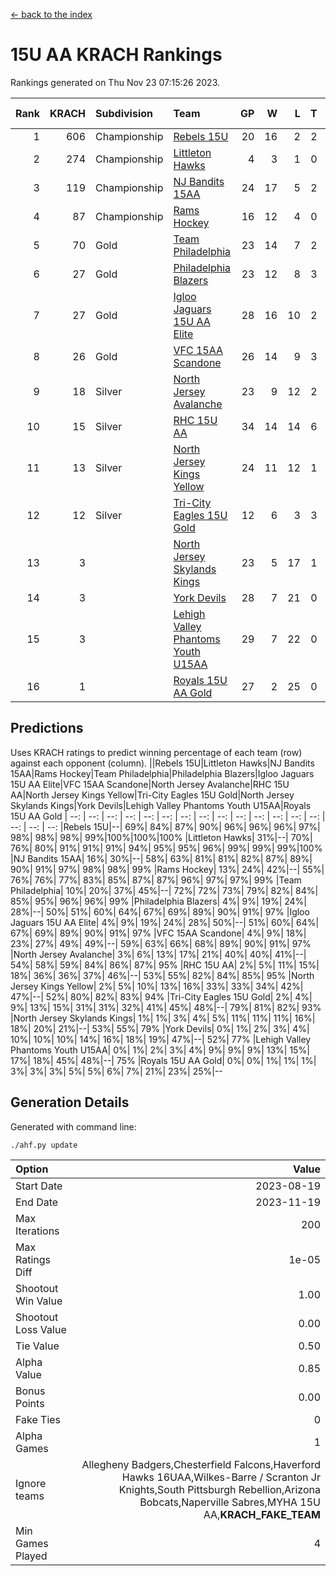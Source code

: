 [<- back to the index](readme.md)
# 15U AA KRACH Rankings
Rankings generated on Thu Nov 23 07:15:26 2023.

Rank|KRACH|Subdivision|Team|GP|W|L|T|OTW|OTL|SoS|Exp Wins|Win Diff
---:|---:|:---|:---|---:|---:|---:|---:|---:|---:|---:|---:|---:
1|606|Championship|[Rebels 15U](https://gamesheetstats.com/seasons/3659/teams/140654/schedule)|20|16|2|2|0|1|449|17.8|-0.0
2|274|Championship|[Littleton Hawks](https://gamesheetstats.com/seasons/3659/teams/177078/schedule)|4|3|1|0|0|0|152|3.8|-0.0
3|119|Championship|[NJ Bandits 15AA](https://gamesheetstats.com/seasons/3659/teams/140648/schedule)|24|17|5|2|0|1|97|18.9|0.0
4|87|Championship|[Rams Hockey](https://gamesheetstats.com/seasons/3659/teams/140653/schedule)|16|12|4|0|2|2|285|12.9|0.0
5|70|Gold|[Team Philadelphia](https://gamesheetstats.com/seasons/3659/teams/140657/schedule)|23|14|7|2|0|0|115|15.9|0.0
6|27|Gold|[Philadelphia Blazers](https://gamesheetstats.com/seasons/3659/teams/140652/schedule)|23|12|8|3|3|0|30|14.4|0.0
7|27|Gold|[Igloo Jaguars 15U AA Elite](https://gamesheetstats.com/seasons/3659/teams/140645/schedule)|28|16|10|2|1|2|27|17.9|0.0
8|26|Gold|[VFC 15AA Scandone](https://gamesheetstats.com/seasons/3659/teams/140659/schedule)|26|14|9|3|2|1|209|16.4|0.0
9|18|Silver|[North Jersey Avalanche](https://gamesheetstats.com/seasons/3659/teams/140649/schedule)|23|9|12|2|2|1|229|10.9|0.0
10|15|Silver|[RHC 15U AA](https://gamesheetstats.com/seasons/3659/teams/140655/schedule)|34|14|14|6|0|4|33|17.9|0.0
11|13|Silver|[North Jersey Kings Yellow](https://gamesheetstats.com/seasons/3659/teams/140650/schedule)|24|11|12|1|1|0|52|12.4|0.0
12|12|Silver|[Tri-City Eagles 15U Gold](https://gamesheetstats.com/seasons/3659/teams/140658/schedule)|12|6|3|3|0|0|12|8.4|0.0
13|3||[North Jersey Skylands Kings](https://gamesheetstats.com/seasons/3659/teams/140651/schedule)|23|5|17|1|0|1|98|6.4|0.0
14|3||[York Devils](https://gamesheetstats.com/seasons/3659/teams/140660/schedule)|28|7|21|0|2|2|43|7.9|0.0
15|3||[Lehigh Valley Phantoms Youth U15AA](https://gamesheetstats.com/seasons/3659/teams/140646/schedule)|29|7|22|0|0|1|19|7.9|0.0
16|1||[Royals 15U AA Gold](https://gamesheetstats.com/seasons/3659/teams/140656/schedule)|27|2|25|0|2|0|25|2.9|0.0

## Predictions
Uses KRACH ratings to predict winning percentage of each team (row) against each opponent (column).
||Rebels 15U|Littleton Hawks|NJ Bandits 15AA|Rams Hockey|Team Philadelphia|Philadelphia Blazers|Igloo Jaguars 15U AA Elite|VFC 15AA Scandone|North Jersey Avalanche|RHC 15U AA|North Jersey Kings Yellow|Tri-City Eagles 15U Gold|North Jersey Skylands Kings|York Devils|Lehigh Valley Phantoms Youth U15AA|Royals 15U AA Gold
| --: | --: | --: | --: | --: | --: | --: | --: | --: | --: | --: | --: | --: | --: | --: | --: | --: 
|Rebels 15U|--| 69%| 84%| 87%| 90%| 96%| 96%| 96%| 97%| 98%| 98%| 98%| 99%|100%|100%|100%
|Littleton Hawks| 31%|--| 70%| 76%| 80%| 91%| 91%| 91%| 94%| 95%| 95%| 96%| 99%| 99%| 99%|100%
|NJ Bandits 15AA| 16%| 30%|--| 58%| 63%| 81%| 81%| 82%| 87%| 89%| 90%| 91%| 97%| 98%| 98%| 99%
|Rams Hockey| 13%| 24%| 42%|--| 55%| 76%| 76%| 77%| 83%| 85%| 87%| 87%| 96%| 97%| 97%| 99%
|Team Philadelphia| 10%| 20%| 37%| 45%|--| 72%| 72%| 73%| 79%| 82%| 84%| 85%| 95%| 96%| 96%| 99%
|Philadelphia Blazers|  4%|  9%| 19%| 24%| 28%|--| 50%| 51%| 60%| 64%| 67%| 69%| 89%| 90%| 91%| 97%
|Igloo Jaguars 15U AA Elite|  4%|  9%| 19%| 24%| 28%| 50%|--| 51%| 60%| 64%| 67%| 69%| 89%| 90%| 91%| 97%
|VFC 15AA Scandone|  4%|  9%| 18%| 23%| 27%| 49%| 49%|--| 59%| 63%| 66%| 68%| 89%| 90%| 91%| 97%
|North Jersey Avalanche|  3%|  6%| 13%| 17%| 21%| 40%| 40%| 41%|--| 54%| 58%| 59%| 84%| 86%| 87%| 95%
|RHC 15U AA|  2%|  5%| 11%| 15%| 18%| 36%| 36%| 37%| 46%|--| 53%| 55%| 82%| 84%| 85%| 95%
|North Jersey Kings Yellow|  2%|  5%| 10%| 13%| 16%| 33%| 33%| 34%| 42%| 47%|--| 52%| 80%| 82%| 83%| 94%
|Tri-City Eagles 15U Gold|  2%|  4%|  9%| 13%| 15%| 31%| 31%| 32%| 41%| 45%| 48%|--| 79%| 81%| 82%| 93%
|North Jersey Skylands Kings|  1%|  1%|  3%|  4%|  5%| 11%| 11%| 11%| 16%| 18%| 20%| 21%|--| 53%| 55%| 79%
|York Devils|  0%|  1%|  2%|  3%|  4%| 10%| 10%| 10%| 14%| 16%| 18%| 19%| 47%|--| 52%| 77%
|Lehigh Valley Phantoms Youth U15AA|  0%|  1%|  2%|  3%|  4%|  9%|  9%|  9%| 13%| 15%| 17%| 18%| 45%| 48%|--| 75%
|Royals 15U AA Gold|  0%|  0%|  1%|  1%|  1%|  3%|  3%|  3%|  5%|  5%|  6%|  7%| 21%| 23%| 25%|--

## Generation Details

Generated with command line:
```
./ahf.py update
```

| Option | Value |
| :----- | ----: |
| Start Date | 2023-08-19 |
| End Date | 2023-11-19 |
| Max Iterations | 200 |
| Max Ratings Diff | 1e-05 |
| Shootout Win Value | 1.00 |
| Shootout Loss Value | 0.00 |
| Tie Value | 0.50 |
| Alpha Value | 0.85 |
| Bonus Points | 0.00 |
| Fake Ties | 0 |
| Alpha Games | 1 |
| Ignore teams | Allegheny Badgers,Chesterfield Falcons,Haverford Hawks 16UAA,Wilkes-Barre / Scranton Jr Knights,South Pittsburgh Rebellion,Arizona Bobcats,Naperville Sabres,MYHA 15U AA,__KRACH_FAKE_TEAM__ |
| Min Games Played | 4 |


